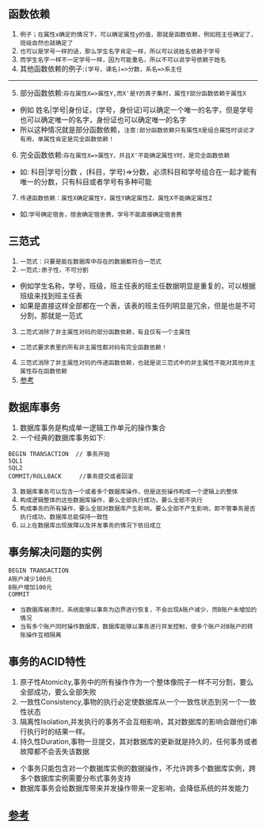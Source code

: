 ## 函数依赖
1. `例子；在属性x确定的情况下，可以确定属性y的值，那就是函数依赖，例如班主任确定了，班级自然也就确定了`
2. `也可以是学号一样的话，那么学生名字肯定一样，所以可以说姓名依赖于学号`
3. `而学生名字一样不一定学号一样，因为可能重名，所以不可以说学号依赖于姓名`
4. 其他函数依赖的例子:`(学号，课名)=>分数，系名=>系主任`
---
5. 部分函数依赖:`存在属性X=>属性Y,而X'是Y的真子集时，属性Y部分函数依赖于属性X`
* 例如 姓名|学号|身份证，(学号，身份证)可以确定一个唯一的名字，但是学号也可以确定唯一的名字，身份证也可以确定唯一的名字
* 所以这种情况就是部分函数依赖，`注意:部分函数依赖只有属性X是组合属性时谈论才有用，单属性肯定是完全函数依赖！`
6. 完全函数依赖:`存在属性X=>属性Y，并且X'不能确定属性Y时，是完全函数依赖`
* 如: 科目|学号|分数 ，(科目，学号)=>分数，必须科目和学号组合在一起才能有唯一的分数，只有科目或者学号有多种可能
7. `传递函数依赖：属性X确定属性Y，属性Y确定属性Z，属性X不能确定属性Z`
* 如:`学号确定宿舍，宿舍确定宿舍费，学号不能直接确定宿舍费`

## 三范式
1. `一范式：只要是能在数据库中存在的数据都符合一范式`
2. `一范式:原子性，不可分割`
* 例如学生名称，学号，班级，班主任表的班主任数据明显是重复的，可以根据班级来找到班主任表
* 如果是直接这样全部都在一个表，该表的班主任列明显是冗余，但是也是不可分割，那就是一范式
3. `二范式消除了非主属性对码的部分函数依赖，有且仅有一个主属性`
* `二范式要求表里的所有非主属性都对码有完全函数依赖！`
4. `三范式消除了非主属性对码的传递函数依赖，也就是说三范式中的非主属性不能对其他非主属性存在函数依赖`
5. [参考](https://www.cnblogs.com/rosesmall/p/9585655.html)

## 数据库事务
1. 数据库事务是构成单一逻辑工作单元的操作集合
2. 一个经典的数据库事务如下:
```
BEGIN TRANSACTION  // 事务开始
SQL1
SQL2
COMMIT/ROLLBACK 	//事务提交或者回滚
```
3. `数据库事务可以包含一个或者多个数据库操作，但是这些操作构成一个逻辑上的整体`
4. `构成逻辑整体的这些数据库操作，要么全部执行成功，要么全部不执行`
5. `构成事务的所有操作，要么全部对数据库产生影响，要么全部不产生影响，即不管事务是否执行成功，数据库总能保持一致性`
6. `以上在数据库出现故障以及并发事务的情况下依旧成立`

## 事务解决问题的实例
```
BEGIN TRANSACTION
A账户减少100元
B账户增加100元
COMMIT
```
* `当数据库崩溃时，系统能够以事务为边界进行恢复，不会出现A账户减少，而B账户未增加的情况`
* `当有多个账户同时操作数据库，数据库能够以事务进行并发控制，使多个账户对B账户的转账操作互相隔离`

## 事务的ACID特性
1. 原子性Atomicity,事务中的所有操作作为一个整体像院子一样不可分割，要么全部成功，要么全部失败
2. 一致性Consistency,事物的执行必定使数据库从一个一致性状态到另一个一致性状态
3. 隔离性Isolation,并发执行的事务不会互相影响，其对数据库的影响会跟他们串行执行时的结果一样。
4. 持久性Duration,事物一旦提交，其对数据库的更新就是持久的，任何事务或者故障都不会丢失该数据

* 个事务只能包含对一个数据库实例的数据操作，不允许跨多个数据库实例，跨多个数据库实例需要分布式事务支持
* 数据库事务会给数据库带来并发操作带来一定影响，会降低系统的并发能力


## [参考](https://www.cnblogs.com/takumicx/p/9998844.html)